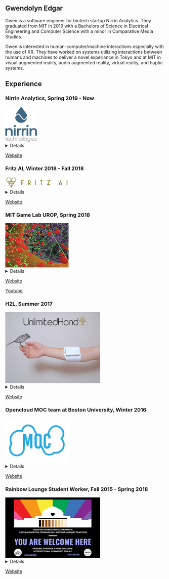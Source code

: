 
## Gwendolyn Edgar

Gwen is a software engineer for biotech startup Nirrin Analytics. They graduated from MIT in 2019 with a Bachelors of Science in Electrical Engineering and Computer Science with a minor in Comparative Media Studies. 

Gwen is interested in human-computer/machine interactions especially with the use of XR. They have worked on systems utilizing interactions between humans and machines to deliver a novel experiance in Tokyo and at MIT in visual augmented reality, audio augmented reality, virtual reality, and haptic systems. 


## Experience

### Nirrin Analytics, Spring 2019 - Now  
<img src="images/nirrin.png" alt="Nirrin Analytics" width="100"/>
<details>
 I work at a startup called Nirrin Analytics striving to improve research and production of protein based drugs through real time analytics of bioreactor contents using NIR lasers and advanced modeling.  I design, implement, review, and debug software solutions and modeling.  In this past year, I have independently developed and currently maintain a significant portion of our codebase. Since Nirrin is a small company, I have worked on security, networks, databases, APIs and overall infrastructure. It has been a very rewarding experience to learn and build on multiple aspects of a product. 
 

</details>

[Website](https://nirrin.tech/)



### Fritz AI, Winter 2018 - Fall 2018
<img src="images/fritz_logo.png" alt="Fritz AI" width="200"/>
<details>
I worked as a full stack engineer with a Boston based startup, Fritz AI, that was creating a platform to run machine learning algorithms locally on a mobile device as well as a system to evaluate the developer’s learning models. During my time at Fritz, I implemented multiple features and helped with the company's launch. 
 </details>
 
 [Website](https://www.fritz.ai/)

### MIT Game Lab UROP, Spring 2018 
<img src="images/clever.png" alt="clever" width="200"/>
<details>
In my junior year, I joined the MIT Game Lab, where I worked on CLEVR, Collaborative Learning Environment in Virtual Reality, headed by Philip Tan and funded by a grant from the Oculus Story Studio. CLEVR was a mostly student designed educational game promoting cell understanding in highschool biology through "in person" discovery and collaboration between two students - one in virtual reality and one on a companion device. In this project, I participated in the design discussions, built parts and user tested the game, building upon input in further iterations. This was a very rewarding experience for me as I developed both technical and collaboration skills.
 </details>
 
 [Website](https://education.mit.edu/project/clevr/)
 
 [Youtube](https://www.youtube.com/watch?v=LQFQl3aVijs)
 

### H2L, Summer 2017 

<img src="images/h2l.jpg" alt="H2L" width="300"/>

<details>
 In my sophomore year, I reached out to a startup company in Japan working to 'touch' the virtual world - H2L. My application was accepted and that summer I moved to Japan to work with them. At H2L,  I worked under Dr. Emi Tamaki, an associate professor at Waseda University to spearhead an inhouse project centered around sharing experiences between a human and a robot (Nao) using their haptic sensor and feedback system (Unlimited Hand) and augmented reality (Microsoft Hololens). I designed and built a system enabling a human to control and receive input from Nao in a natural way. My system understood how the human moved their head and what gestures they performed. It then piped this information to Nao, whose head and arms moved in a similar way as the human’s.  At the same time, the human could see through Nao’s eyes,  receiving live feedback through a video feed projected on the Hololens. My proof of concept was a success and Professor Tamaki advanced work on this project after I left with different robotic systems.
  </details>
  
  [Website](http://unlimitedhand.com/en/)


### Opencloud MOC team at Boston University, Winter 2016

<img src="images/moc.png" alt="moc" width="200"/>

<details>
 I was part of a dynamic team contributing involving in Enhancing OpenStack to enable multiple providers to participate in a shared cloud.
  </details>
  
  [Website](https://massopen.cloud/)
  
### Rainbow Lounge Student Worker, Fall 2015 - Spring 2018

<img src="images/rainbow.png" alt="rainbow" width="300"/>
<details>
LBGTQ+ issues are very important to me. For most of my MIT career, I worked at the Raibow lounge helping create a more inclusive and welcoming envoronment at MIT. 
  </details>

[Website](https://lbgtq.mit.edu/home)


